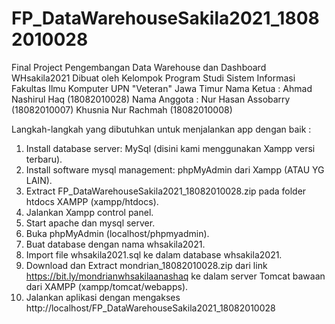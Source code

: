 # FP_DataWarehouseSakila2021_18082010028
Final Project Pengembangan Data Warehouse dan Dashboard WHsakila2021
Dibuat oleh Kelompok 
Program Studi Sistem Informasi
Fakultas Ilmu Komputer
UPN "Veteran" Jawa Timur
Nama Ketua :
Ahmad Nashirul Haq (18082010028)
Nama Anggota :
Nur Hasan Assobarry (18082010007)
Khusnia Nur Rachmah (18082010008)

Langkah-langkah yang dibutuhkan untuk menjalankan app dengan baik :
1. Install database server: MySql (disini kami menggunakan Xampp versi terbaru).
2. Install software mysql management: phpMyAdmin dari Xampp (ATAU YG LAIN).
3. Extract FP_DataWarehouseSakila2021_18082010028.zip pada folder htdocs XAMPP (xampp/htdocs).
4. Jalankan Xampp control panel.
5. Start apache dan mysql server.
6. Buka phpMyAdmin (localhost/phpmyadmin).
7. Buat database dengan nama whsakila2021.
8. Import file whsakila2021.sql ke dalam database whsakila2021.
9. Download dan Extract mondrian_18082010028.zip dari link https://bit.ly/mondrianwhsakilaanashaq ke dalam server Tomcat bawaan dari XAMPP (xampp/tomcat/webapps).
10. Jalankan aplikasi dengan mengakses http://localhost/FP_DataWarehouseSakila2021_18082010028
